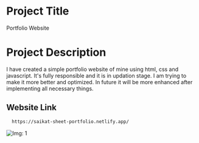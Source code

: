 # Project Title

Portfolio Website

# Project Description

I have created a simple portfolio website of mine using html, css and javascript. It's fully responsible and it is in updation stage. I am trying to make it more better and optimized. In future it will be more enhanced after implementing all necessary things.

## Website Link

```bash
  https://saikat-sheet-portfolio.netlify.app/
```
![Img: 1](https://mir-s3-cdn-cf.behance.net/project_modules/fs/78a97163065537.5aa76fff8bb77.gif")